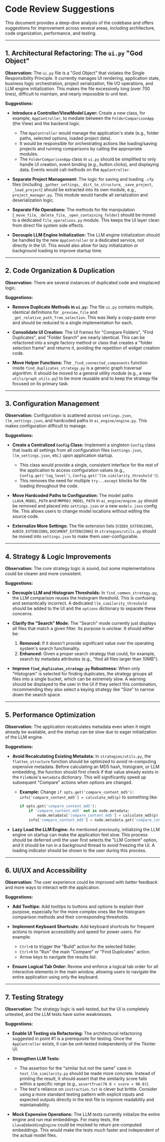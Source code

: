 # Code Review Suggestions

This document provides a deep-dive analysis of the codebase and offers suggestions for improvement across several areas, including architecture, code organization, performance, and testing.

---

## 1. Architectural Refactoring: The `ui.py` "God Object"

**Observation:**
The `ui.py` file is a "God Object" that violates the Single Responsibility Principle. It currently manages UI rendering, application state, business logic orchestration, project serialization, file I/O operations, and LLM engine initialization. This makes the file excessively long (over 700 lines), difficult to maintain, and nearly impossible to unit test.

**Suggestions:**

*   **Introduce a Controller/ViewModel Layer:** Create a new class, for example, `AppController`, to mediate between the `FolderComparisonApp` (the View) and the backend logic.
    *   The `AppController` would manage the application's state (e.g., folder paths, selected options, loaded project data).
    *   It would be responsible for orchestrating actions like loading/saving projects and running comparisons by calling the appropriate modules.
    *   The `FolderComparisonApp` class in `ui.py` should be simplified to only handle UI creation, event binding (e.g., button clicks), and displaying data. Events would call methods on the `AppController`.

*   **Separate Project Management:** The logic for saving and loading `.cfp` files (including `_gather_settings`, `_dict_to_structure`, `_save_project`, `_load_project`) should be extracted into its own module, e.g., `project_manager.py`. This module would handle all serialization and deserialization logic.

*   **Separate File Operations:** The methods for file manipulation (`_move_file`, `_delete_file`, `_open_containing_folder`) should be moved to a dedicated `file_operations.py` module. This keeps the UI layer clean from direct file system side effects.

*   **Decouple LLM Engine Initialization:** The LLM engine initialization should be handled by the new `AppController` or a dedicated service, not directly in the UI. This would also allow for lazy initialization or background loading to improve startup time.

---

## 2. Code Organization & Duplication

**Observation:**
There are several instances of duplicated code and misplaced logic.

**Suggestions:**

*   **Remove Duplicate Methods in `ui.py`:** The file `ui.py` contains multiple, identical definitions for `_preview_file` and `_get_relative_path_from_selection`. This was likely a copy-paste error and should be reduced to a single implementation for each.

*   **Consolidate UI Creation:** The UI frames for "Compare Folders", "Find Duplicates", and "Folder Search" are nearly identical. This can be refactored into a single factory method or class that creates a "folder selection frame" and returns it, avoiding the repetition of widget creation code.

*   **Move Helper Functions:** The `_find_connected_components` function inside `find_duplicates_strategy.py` is a generic graph traversal algorithm. It should be moved to a general utility module (e.g., a new `utils/graph_utils.py`) to be more reusable and to keep the strategy file focused on its primary task.

---

## 3. Configuration Management

**Observation:**
Configuration is scattered across `settings.json`, `llm_settings.json`, and hardcoded paths in `ai_engine/engine.py`. This makes configuration difficult to manage.

**Suggestions:**

*   **Create a Centralized `Config` Class:** Implement a singleton `Config` class that loads all settings from all configuration files (`settings.json`, `llm_settings.json`, etc.) upon application startup.
    *   This class would provide a single, consistent interface for the rest of the application to access configuration values (e.g., `Config.get('log_level')`, `Config.get('llm.similarity_threshold')`).
    *   This removes the need for multiple `try...except` blocks for file loading throughout the code.

*   **Move Hardcoded Paths to Configuration:** The model paths `LLAVA_MODEL_PATH` and `MMPROJ_MODEL_PATH` in `ai_engine/engine.py` should be removed and placed into `settings.json` or a new `models.json` config file. This allows users to change model locations without editing the source code.

*   **Externalize More Settings:** The file extension lists (`VIDEO_EXTENSIONS`, `AUDIO_EXTENSIONS`, `DOCUMENT_EXTENSIONS`) in `strategies/utils.py` should be moved into `settings.json` to make them user-configurable.

---

## 4. Strategy & Logic Improvements

**Observation:**
The core strategy logic is sound, but some implementations could be clearer and more consistent.

**Suggestions:**

*   **Decouple LLM and Histogram Thresholds:** In `find_common_strategy.py`, the LLM comparison reuses the histogram threshold. This is confusing and semantically incorrect. A dedicated `llm_similarity_threshold` should be added to the UI and the `options` dictionary to separate these concerns.

*   **Clarify the "Search" Mode:** The "Search" mode currently just displays all files that match a given filter. Its purpose is unclear. It should either be:
    1.  **Removed:** If it doesn't provide significant value over the operating system's search functionality.
    2.  **Enhanced:** Given a proper search strategy that could, for example, search by metadata attributes (e.g., "find all files larger than 10MB").

*   **Improve `find_duplicates_strategy.py` Robustness:** When only "Histogram" is selected for finding duplicates, the strategy groups all files into a single bucket, which can be extremely slow. A warning should be displayed to the user in the UI if they select this combination, recommending they also select a keying strategy like "Size" to narrow down the search space.

---

## 5. Performance Optimization

**Observation:**
The application recalculates metadata even when it might already be available, and the startup can be slow due to eager initialization of the LLM engine.

**Suggestions:**

*   **Avoid Recalculating Existing Metadata:** In `strategies/utils.py`, the `flatten_structure` function should be optimized to avoid re-computing expensive metadata. Before calculating an MD5 hash, histogram, or LLM embedding, the function should first check if that value already exists in the `FileNode`'s `metadata` dictionary. This will significantly speed up subsequent "Compare" actions when options are changed.
    *   **Example:** Change `if opts.get('compare_content_md5'): info['compare_content_md5'] = calculate_md5(p)` to something like:
        ```python
        if opts.get('compare_content_md5'):
            if 'compare_content_md5' not in node.metadata:
                node.metadata['compare_content_md5'] = calculate_md5(p)
            info['compare_content_md5'] = node.metadata.get('compare_content_md5')
        ```

*   **Lazy Load the LLM Engine:** As mentioned previously, initializing the LLM engine on startup can make the application feel slow. This process should be deferred until the user first selects the "LLM Content" option, and it should be run in a background thread to avoid freezing the UI. A loading indicator should be shown to the user during this process.

---

## 6. UI/UX and Accessibility

**Observation:**
The user experience could be improved with better feedback and more ways to interact with the application.

**Suggestions:**

*   **Add Tooltips:** Add tooltips to buttons and options to explain their purpose, especially for the more complex ones like the histogram comparison methods and their corresponding thresholds.

*   **Implement Keyboard Shortcuts:** Add keyboard shortcuts for frequent actions to improve accessibility and speed for power users. For example:
    *   `Ctrl+B` to trigger the "Build" action for the selected folder.
    *   `Ctrl+R` to "Run" the main "Compare" or "Find Duplicates" action.
    *   Arrow keys to navigate the results list.

*   **Ensure Logical Tab Order:** Review and enforce a logical tab order for all interactive elements in the main window, allowing users to navigate the entire application using only the keyboard.

---

## 7. Testing Strategy

**Observation:**
The strategy logic is well-tested, but the UI is completely untested, and the LLM tests have some weaknesses.

**Suggestions:**

*   **Enable UI Testing via Refactoring:** The architectural refactoring suggested in point #1 is a prerequisite for testing. Once the `AppController` exists, it can be unit-tested independently of the Tkinter UI.

*   **Strengthen LLM Tests:**
    *   The assertion for the "similar but not the same" case in `test_llm_similarity.py` should be made more concrete. Instead of printing the result, it should assert that the similarity score falls within a specific *range* (e.g., `assertTrue(70.0 < score < 90.0)`).
    *   The test's reliance on `instraction.txt` is clever but brittle. Consider using a more standard testing pattern with explicit inputs and expected outputs directly in the test file to improve readability and maintainability.

*   **Mock Expensive Operations:** The LLM tests currently initialize the entire engine and run real embeddings. For many tests, the `LlavaEmbeddingEngine` could be mocked to return pre-computed embeddings. This would make the tests much faster and independent of the actual model files.
